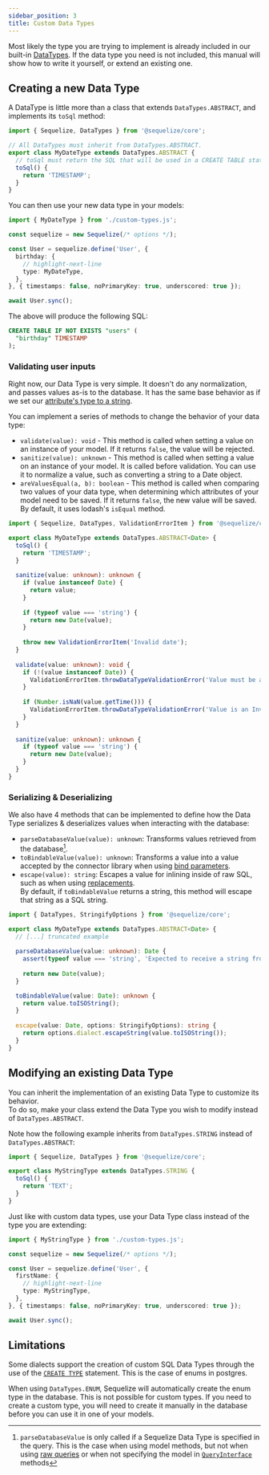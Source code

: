 ```yaml
---
sidebar_position: 3
title: Custom Data Types
---
```


Most likely the type you are trying to implement is already included in our built-in [DataTypes](../models/data-types.mdx).
If the data type you need is not included, this manual will show how to write it yourself, or extend an existing one.

## Creating a new Data Type

A DataType is little more than a class that extends `DataTypes.ABSTRACT`, and implements its `toSql` method:

```typescript
import { Sequelize, DataTypes } from '@sequelize/core';

// All DataTypes must inherit from DataTypes.ABSTRACT.
export class MyDateType extends DataTypes.ABSTRACT {
  // toSql must return the SQL that will be used in a CREATE TABLE statement.
  toSql() {
    return 'TIMESTAMP';
  }
}
```

You can then use your new data type in your models:

```typescript
import { MyDateType } from './custom-types.js';

const sequelize = new Sequelize(/* options */);

const User = sequelize.define('User', {
  birthday: {
    // highlight-next-line
    type: MyDateType,
  },
}, { timestamps: false, noPrimaryKey: true, underscored: true });

await User.sync();
```

The above will produce the following SQL:

```sql
CREATE TABLE IF NOT EXISTS "users" (
  "birthday" TIMESTAMP
);
```

### Validating user inputs

Right now, our Data Type is very simple. It doesn't do any normalization, and passes values as-is to the database.
It has the same base behavior as if we set our [attribute's type to a string](../models/data-types.mdx#custom-data-types).

You can implement a series of methods to change the behavior of your data type:

- `validate(value): void` - This method is called when setting a value on an instance of your model. If it returns `false`, the value will be rejected.
- `sanitize(value): unknown` - This method is called when setting a value on an instance of your model. It is called before validation. You can use it to normalize a value, such as converting a string to a Date object.
- `areValuesEqual(a, b): boolean` - This method is called when comparing two values of your data type, when determining which attributes of your model need to be saved. 
  If it returns `false`, the new value will be saved. By default, it uses lodash's `isEqual` method.

```typescript
import { Sequelize, DataTypes, ValidationErrorItem } from '@sequelize/core';

export class MyDateType extends DataTypes.ABSTRACT<Date> {
  toSql() {
    return 'TIMESTAMP';
  }
  
  sanitize(value: unknown): unknown {
    if (value instanceof Date) {
      return value;
    }
    
    if (typeof value === 'string') {
      return new Date(value);
    }
    
    throw new ValidationErrorItem('Invalid date');
  }
  
  validate(value: unknown): void {
    if (!(value instanceof Date)) {
      ValidationErrorItem.throwDataTypeValidationError('Value must be a Date object');
    }
    
    if (Number.isNaN(value.getTime())) {
      ValidationErrorItem.throwDataTypeValidationError('Value is an Invalid Date');
    }
  }
  
  sanitize(value: unknown): unknown {
    if (typeof value === 'string') {
      return new Date(value);
    }
  }
}
```

### Serializing & Deserializing

We also have 4 methods that can be implemented to define how the Data Type serializes & deserializes values when interacting with the database:

- `parseDatabaseValue(value): unknown`: Transforms values retrieved from the database[^caveat-1].
- `toBindableValue(value): unknown`: Transforms a value into a value accepted by the connector library when using [bind parameters](../querying/raw-queries.mdx#bind-parameters).
- `escape(value): string`: Escapes a value for inlining inside of raw SQL, such as when using [replacements](../querying/raw-queries.mdx#replacements).  
  By default, if `toBindableValue` returns a string, this method will escape that string as a SQL string.

```typescript
import { DataTypes, StringifyOptions } from '@sequelize/core';

export class MyDateType extends DataTypes.ABSTRACT<Date> {
  // [...] truncated example
  
  parseDatabaseValue(value: unknown): Date {
    assert(typeof value === 'string', 'Expected to receive a string from the database');
    
    return new Date(value);
  }

  toBindableValue(value: Date): unknown {
    return value.toISOString();
  }
  
  escape(value: Date, options: StringifyOptions): string {
    return options.dialect.escapeString(value.toISOString());
  }
}
```

## Modifying an existing Data Type

You can inherit the implementation of an existing Data Type to customize its behavior.  
To do so, make your class extend the Data Type you wish to modify instead of `DataTypes.ABSTRACT`.

Note how the following example inherits from `DataTypes.STRING` instead of `DataTypes.ABSTRACT`:

```typescript
import { Sequelize, DataTypes } from '@sequelize/core';

export class MyStringType extends DataTypes.STRING {
  toSql() {
    return 'TEXT';
  }
}
```

Just like with custom data types, use your Data Type class instead of the type you are extending:

```typescript
import { MyStringType } from './custom-types.js';

const sequelize = new Sequelize(/* options */);

const User = sequelize.define('User', {
  firstName: {
    // highlight-next-line
    type: MyStringType,
  },
}, { timestamps: false, noPrimaryKey: true, underscored: true });

await User.sync();
```

## Limitations

Some dialects support the creation of custom SQL Data Types through the use of the [`CREATE TYPE`](https://www.postgresql.org/docs/current/sql-createtype.html) statement.
This is the case of enums in postgres.

When using `DataTypes.ENUM`, Sequelize will automatically create the enum type in the database. This is not possible for custom types.
If you need to create a custom type, you will need to create it manually in the database before you can use it in one of your models.

[^caveat-1]: `parseDatabaseValue` is only called if a Sequelize Data Type is specified in the query. 
This is the case when using model methods, but not when using [raw queries](../querying/raw-queries.mdx) or when not specifying the model in [`QueryInterface`](pathname:///api/v7/classes/_sequelize_core.index.AbstractQueryInterface.html) methods
